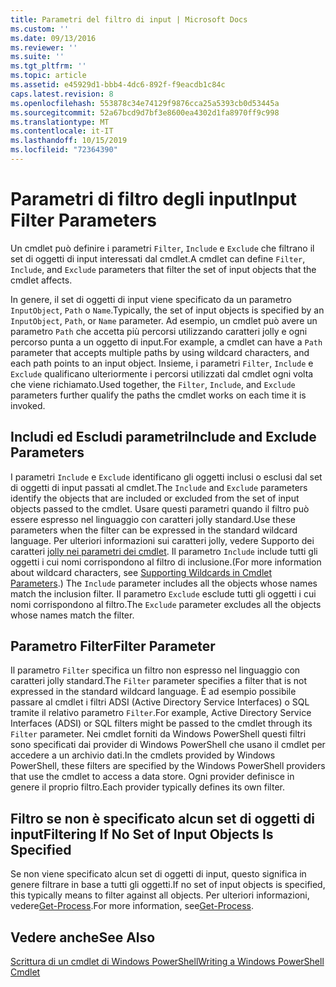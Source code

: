 ```yaml
---
title: Parametri del filtro di input | Microsoft Docs
ms.custom: ''
ms.date: 09/13/2016
ms.reviewer: ''
ms.suite: ''
ms.tgt_pltfrm: ''
ms.topic: article
ms.assetid: e45929d1-bbb4-4dc6-892f-f9eacdb1c84c
caps.latest.revision: 8
ms.openlocfilehash: 553878c34e74129f9876cca25a5393cb0d53445a
ms.sourcegitcommit: 52a67bcd9d7bf3e8600ea4302d1fa8970ff9c998
ms.translationtype: MT
ms.contentlocale: it-IT
ms.lasthandoff: 10/15/2019
ms.locfileid: "72364390"
---
```

# <a name="input-filter-parameters"></a><span data-ttu-id="0327f-102">Parametri di filtro degli input</span><span class="sxs-lookup"><span data-stu-id="0327f-102">Input Filter Parameters</span></span>

<span data-ttu-id="0327f-103">Un cmdlet può definire i parametri `Filter`, `Include` e `Exclude` che filtrano il set di oggetti di input interessati dal cmdlet.</span><span class="sxs-lookup"><span data-stu-id="0327f-103">A cmdlet can define `Filter`, `Include`, and `Exclude` parameters that filter the set of input objects that the cmdlet affects.</span></span>

<span data-ttu-id="0327f-104">In genere, il set di oggetti di input viene specificato da un parametro `InputObject`, `Path` o `Name`.</span><span class="sxs-lookup"><span data-stu-id="0327f-104">Typically, the set of input objects is specified by an `InputObject`, `Path`, or `Name` parameter.</span></span> <span data-ttu-id="0327f-105">Ad esempio, un cmdlet può avere un parametro `Path` che accetta più percorsi utilizzando caratteri jolly e ogni percorso punta a un oggetto di input.</span><span class="sxs-lookup"><span data-stu-id="0327f-105">For example, a cmdlet can have a `Path` parameter that accepts multiple paths by using wildcard characters, and each path points to an input object.</span></span> <span data-ttu-id="0327f-106">Insieme, i parametri `Filter`, `Include` e `Exclude` qualificano ulteriormente i percorsi utilizzati dal cmdlet ogni volta che viene richiamato.</span><span class="sxs-lookup"><span data-stu-id="0327f-106">Used together, the `Filter`, `Include`, and `Exclude` parameters further qualify the paths the cmdlet works on each time it is invoked.</span></span>

## <a name="include-and-exclude-parameters"></a><span data-ttu-id="0327f-107">Includi ed Escludi parametri</span><span class="sxs-lookup"><span data-stu-id="0327f-107">Include and Exclude Parameters</span></span>

<span data-ttu-id="0327f-108">I parametri `Include` e `Exclude` identificano gli oggetti inclusi o esclusi dal set di oggetti di input passati al cmdlet.</span><span class="sxs-lookup"><span data-stu-id="0327f-108">The `Include` and `Exclude` parameters identify the objects that are included or excluded from the set of input objects passed to the cmdlet.</span></span> <span data-ttu-id="0327f-109">Usare questi parametri quando il filtro può essere espresso nel linguaggio con caratteri jolly standard.</span><span class="sxs-lookup"><span data-stu-id="0327f-109">Use these parameters when the filter can be expressed in the standard wildcard language.</span></span> <span data-ttu-id="0327f-110">Per ulteriori informazioni sui caratteri jolly, vedere Supporto dei caratteri [jolly nei parametri dei cmdlet](./supporting-wildcard-characters-in-cmdlet-parameters.md). Il parametro `Include` include tutti gli oggetti i cui nomi corrispondono al filtro di inclusione.</span><span class="sxs-lookup"><span data-stu-id="0327f-110">(For more information about wildcard characters, see [Supporting Wildcards in Cmdlet Parameters](./supporting-wildcard-characters-in-cmdlet-parameters.md).) The `Include` parameter includes all the objects whose names match the inclusion filter.</span></span> <span data-ttu-id="0327f-111">Il parametro `Exclude` esclude tutti gli oggetti i cui nomi corrispondono al filtro.</span><span class="sxs-lookup"><span data-stu-id="0327f-111">The `Exclude` parameter excludes all the objects whose names match the filter.</span></span>

## <a name="filter-parameter"></a><span data-ttu-id="0327f-112">Parametro Filter</span><span class="sxs-lookup"><span data-stu-id="0327f-112">Filter Parameter</span></span>

<span data-ttu-id="0327f-113">Il parametro `Filter` specifica un filtro non espresso nel linguaggio con caratteri jolly standard.</span><span class="sxs-lookup"><span data-stu-id="0327f-113">The `Filter` parameter specifies a filter that is not expressed in the standard wildcard language.</span></span> <span data-ttu-id="0327f-114">È ad esempio possibile passare al cmdlet i filtri ADSI (Active Directory Service Interfaces) o SQL tramite il relativo parametro `Filter`.</span><span class="sxs-lookup"><span data-stu-id="0327f-114">For example, Active Directory Service Interfaces (ADSI) or SQL filters might be passed to the cmdlet through its `Filter` parameter.</span></span> <span data-ttu-id="0327f-115">Nei cmdlet forniti da Windows PowerShell questi filtri sono specificati dai provider di Windows PowerShell che usano il cmdlet per accedere a un archivio dati.</span><span class="sxs-lookup"><span data-stu-id="0327f-115">In the cmdlets provided by Windows PowerShell, these filters are specified by the Windows PowerShell providers that use the cmdlet to access a data store.</span></span> <span data-ttu-id="0327f-116">Ogni provider definisce in genere il proprio filtro.</span><span class="sxs-lookup"><span data-stu-id="0327f-116">Each provider typically defines its own filter.</span></span>

## <a name="filtering-if-no-set-of-input-objects-is-specified"></a><span data-ttu-id="0327f-117">Filtro se non è specificato alcun set di oggetti di input</span><span class="sxs-lookup"><span data-stu-id="0327f-117">Filtering If No Set of Input Objects Is Specified</span></span>

<span data-ttu-id="0327f-118">Se non viene specificato alcun set di oggetti di input, questo significa in genere filtrare in base a tutti gli oggetti.</span><span class="sxs-lookup"><span data-stu-id="0327f-118">If no set of input objects is specified, this typically means to filter against all objects.</span></span> <span data-ttu-id="0327f-119">Per ulteriori informazioni, vedere[Get-Process](/powershell/module/Microsoft.PowerShell.Management/Get-Process).</span><span class="sxs-lookup"><span data-stu-id="0327f-119">For more information, see[Get-Process](/powershell/module/Microsoft.PowerShell.Management/Get-Process).</span></span>

## <a name="see-also"></a><span data-ttu-id="0327f-120">Vedere anche</span><span class="sxs-lookup"><span data-stu-id="0327f-120">See Also</span></span>

[<span data-ttu-id="0327f-121">Scrittura di un cmdlet di Windows PowerShell</span><span class="sxs-lookup"><span data-stu-id="0327f-121">Writing a Windows PowerShell Cmdlet</span></span>](./writing-a-windows-powershell-cmdlet.md)